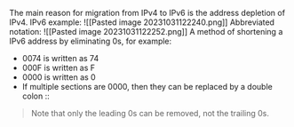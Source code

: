 The main reason for migration from IPv4 to IPv6 is the address depletion of IPv4.
IPv6 example:
![[Pasted image 20231031122240.png]]
Abbreviated notation:
![[Pasted image 20231031122252.png]]
A method of shortening a IPv6 address by eliminating 0s, for example:
* 0074 is written as 74
* 000F is written as F
* 0000 is written as 0
* If multiple sections are 0000, then they can be replaced by a double colon ::
>Note that only the leading 0s can be removed, not the trailing 0s.
